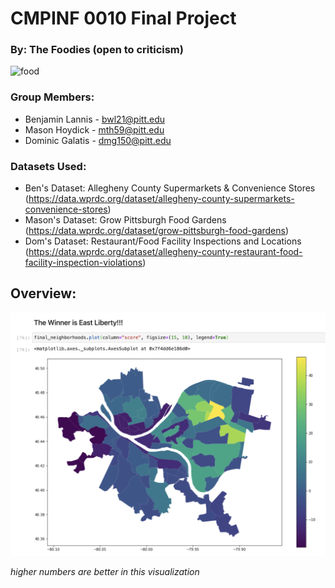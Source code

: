 # CMPINF 0010 Final Project

### By: The Foodies (open to criticism)

![food](https://www.visitpittsburgh.com/imager/s3_amazonaws_com/visit-pittsburgh/CMS/Blogs/79753BAB-957E-4621-B4E1-20257733BC38_6c9106706e12d67d9e947a149142c7f3.jpeg)

### Group Members:
* Benjamin Lannis - bwl21@pitt.edu
* Mason Hoydick - mth59@pitt.edu
* Dominic Galatis - dmg150@pitt.edu

### Datasets Used:
* Ben's Dataset: Allegheny County Supermarkets & Convenience Stores (https://data.wprdc.org/dataset/allegheny-county-supermarkets-convenience-stores)
* Mason's Dataset: Grow Pittsburgh Food Gardens (https://data.wprdc.org/dataset/grow-pittsburgh-food-gardens)
* Dom's Dataset: Restaurant/Food Facility Inspections and Locations (https://data.wprdc.org/dataset/allegheny-county-restaurant-food-facility-inspection-violations)

## Overview:

![results](data/results.png)

*higher numbers are better in this visualization*